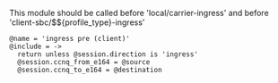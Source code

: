 This module should be called before 'local/carrier-ingress' and before 'client-sbc/$${profile_type}-ingress'

    @name = 'ingress pre (client)'
    @include = ->
      return unless @session.direction is 'ingress'
      @session.ccnq_from_e164 = @source
      @session.ccnq_to_e164 = @destination
